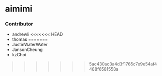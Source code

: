 # aimimi

### Contributor

- andrewli
<<<<<<< HEAD
- thomas
=======
- JustinWaterWater
- JansonCheung
- kzChoi
>>>>>>> 5ac430ac3a4d3f1765c7e9e54af4488f6581558a
